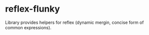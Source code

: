 # reflex-flunky

Library provides helpers for reflex (dynamic mergin, concise form of common expressions).
